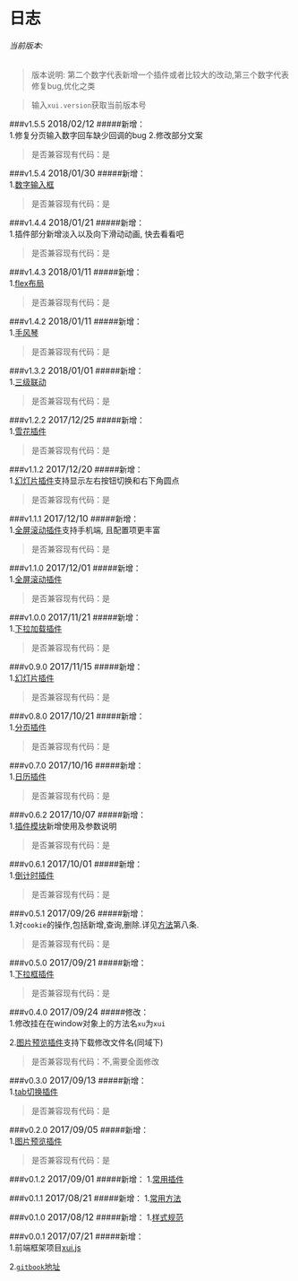 <link rel="stylesheet" type="text/css" href="../assets/xui.css">
<script type="text/javascript" src="../assets/xui.js"></script>

# 日志

###### 当前版本: <span class="version"></span>
>版本说明: 第二个数字代表新增一个插件或者比较大的改动,第三个数字代表修复bug,优化之类

>输入`xui.version`获取当前版本号

###v1.5.5  <span style="font-size: 16px;">2018/02/12</span>
#####新增：     
1.修复分页输入数字回车缺少回调的bug
2.修改部分文案
>是否兼容现有代码：是

###v1.5.4  <span style="font-size: 16px;">2018/01/30</span>
#####新增：     
1.[数字输入框](../plugins/digital.md)
>是否兼容现有代码：是

###v1.4.4  <span style="font-size: 16px;">2018/01/21</span>
#####新增：     
1.插件部分新增淡入以及向下滑动动画, 快去看看吧
>是否兼容现有代码：是

###v1.4.3  <span style="font-size: 16px;">2018/01/11</span>
#####新增：     
1.[flex布局](../styles/layout.md)
>是否兼容现有代码：是

###v1.4.2  <span style="font-size: 16px;">2018/01/11</span>
#####新增：     
1.[手风琴](../plugins/collapse.md)
>是否兼容现有代码：是

###v1.3.2  <span style="font-size: 16px;">2018/01/01</span>
#####新增：     
1.[三级联动](../plugins/cascader.md)
>是否兼容现有代码：是

###v1.2.2  <span style="font-size: 16px;">2017/12/25</span>
#####新增：     
1.[雪花插件](../plugins/snowFlake.md)
>是否兼容现有代码：是

###v1.1.2  <span style="font-size: 16px;">2017/12/20</span>
#####新增：     
1.[幻灯片插件](../plugins/slider.md)支持显示左右按钮切换和右下角圆点
>是否兼容现有代码：是

###v1.1.1  <span style="font-size: 16px;">2017/12/10</span>
#####新增：     
1.[全屏滚动插件](../plugins/fullPage.md)支持手机端, 且配置项更丰富
>是否兼容现有代码：是

###v1.1.0  <span style="font-size: 16px;">2017/12/01</span>
#####新增：     
1.[全屏滚动插件](../plugins/fullPage.md)
>是否兼容现有代码：是

###v1.0.0  <span style="font-size: 16px;">2017/11/21</span>
#####新增：     
1.[下拉加载插件](../plugins/scrollLoad.md)
>是否兼容现有代码：是

###v0.9.0  <span style="font-size: 16px;">2017/11/15</span>
#####新增：     
1.[幻灯片插件](../plugins/slider.md)
>是否兼容现有代码：是

###v0.8.0  <span style="font-size: 16px;">2017/10/21</span>
#####新增：     
1.[分页插件](../plugins/pagination.md)
>是否兼容现有代码：是

###v0.7.0  <span style="font-size: 16px;">2017/10/16</span>
#####新增：     
1.[日历插件](../plugins/calendar.md)
>是否兼容现有代码：是

###v0.6.2  <span style="font-size: 16px;">2017/10/07</span>
#####新增：     
1.[插件模块](../plugins/README.md)新增使用及参数说明
>是否兼容现有代码：是

###v0.6.1  <span style="font-size: 16px;">2017/10/01</span>
#####新增：     
1.[倒计时插件](../plugins/countDown.md)
>是否兼容现有代码：是

###v0.5.1  <span style="font-size: 16px;">2017/09/26</span>
#####新增：     
1.对`cookie`的操作,包括新增,查询,删除.详见[方法](../methods/methods.md)第八条.
>是否兼容现有代码：是

###v0.5.0  <span style="font-size: 16px;">2017/09/21</span>
#####新增：     
1.[下拉框插件](../plugins/dropDown.md)
>是否兼容现有代码：是

###v0.4.0  <span style="font-size: 16px;">2017/09/24</span>
#####修改：     
1.修改挂在在window对象上的方法名`xu`为`xui`

2.[图片预览插件](../plugins/imgShow.md)支持下载修改文件名(同域下)
>是否兼容现有代码：不,需要全面修改

###v0.3.0  <span style="font-size: 16px;">2017/09/13</span>
#####新增：     
1.[tab切换插件](../plugins/tabChange.md)
>是否兼容现有代码：是

###v0.2.0  <span style="font-size: 16px;">2017/09/05</span>
#####新增：     
1.[图片预览插件](../plugins/imgShow.md)
>是否兼容现有代码：是

###v0.1.2  <span style="font-size: 16px;">2017/09/01</span>
#####新增：
1.[常用插件](../plugins/README.md)

###v0.1.1  <span style="font-size: 16px;">2017/08/21</span>
#####新增：
1.[常用方法](../methods/README.md)

###v0.1.0  <span style="font-size: 16px;">2017/08/12</span>
#####新增：
1.[样式规范](../styles/README.md)

###v0.0.1  <span style="font-size: 16px;">2017/07/21</span>
#####新增：     
1.前端框架项目[xui.js](../README.md)

2.[`gitbook`地址](https://www.gitbook.com/@jarveniv/dashboard)

<script>
	document.querySelector('.version').innerHTML = xui.version;
</script>
